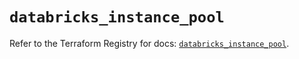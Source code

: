 # `databricks_instance_pool`

Refer to the Terraform Registry for docs: [`databricks_instance_pool`](https://registry.terraform.io/providers/databricks/databricks/1.83.0/docs/resources/instance_pool).
